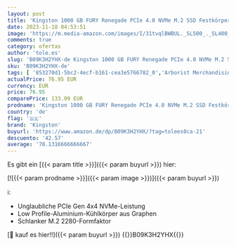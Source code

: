```yaml
---
layout: post
title: 'Kingston 1000 GB FURY Renegade PCIe 4.0 NVMe M.2 SSD Festkörper-Laufwerk Für Gamer  Enthusiasten und Hochleistungsnutzer - SFYRS/1000G'
date: 2023-11-18 04:53:51
image: 'https://m.media-amazon.com/images/I/31tvqlBWBUL._SL500_._SL400_.jpg'
comments: true
category: ofertas
author: 'tole.es'
slug: 'B09K3H2YHX-de Kingston 1000 GB FURY Renegade PCIe 4.0 NVMe M.2 SSD...'
sku: 'B09K3H2YHX-de'
tags: [ '853270d1-5bc2-4ecf-b161-cea3e5766782_0','Arborist Merchandising Root','Computer & Zubehör','Computer & Zubehör: Produkte mit Umwelt-Label','Custom Stores','Datenspeicher','Interne SSD','Interne Solid State Drives','Interne Speichermedien','Interner Speicher','Komponenten','PC gaming components','PC-Gaming','SSD gaming','Self Service','Special Features Stores','a4cbee59-f823-40fe-831a-7de64f655f6f_0','a4cbee59-f823-40fe-831a-7de64f655f6f_1301','a4cbee59-f823-40fe-831a-7de64f655f6f_4701','a4cbee59-f823-40fe-831a-7de64f655f6f_9701','kingston','🇩🇪', ]
actualPrice: 76.95 EUR
currency: EUR
price: 76.95
comparePrice: 133.99 EUR
prodname: 'Kingston 1000 GB FURY Renegade PCIe 4.0 NVMe M.2 SSD Festkörper-Laufwerk Für Gamer  Enthusiasten und Hochleistungsnutzer - SFYRS/1000G'
country: 'de'
flag: '🇩🇪'
brand: 'Kingston'
buyurl: 'https://www.amazon.de/dp/B09K3H2YHX/?tag=tolees0ca-21'
descuento: '42.57'
average: '78.1316666666667'
---
```


Es gibt ein [{{< param title >}}]({{< param buyurl >}}) hier:

[![{{< param prodname >}}]({{< param image >}})]({{< param buyurl >}})

ℹ️:

- Unglaubliche PCIe Gen 4x4 NVMe-Leistung
- Low Profile-Aluminium-Kühlkörper aus Graphen
- Schlanker M.2 2280-Formfaktor

[🛒 kauf es hier!!]({{< param buyurl >}})
{{<world>}}B09K3H2YHX{{</world>}}
